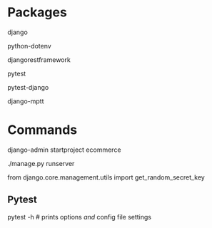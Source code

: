 # Packages

django

python-dotenv

djangorestframework

pytest

pytest-django

django-mptt


# Commands

django-admin startproject ecommerce

./manage.py runserver

from django.core.management.utils import get_random_secret_key

## Pytest

pytest -h # prints options _and_ config file settings
